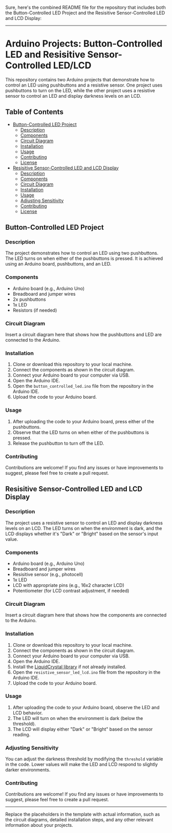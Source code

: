 Sure, here's the combined README file for the repository that includes both the Button-Controlled LED Project and the Resisitive Sensor-Controlled LED and LCD Display:

---

# Arduino Projects: Button-Controlled LED and Resisitive Sensor-Controlled LED/LCD

This repository contains two Arduino projects that demonstrate how to control an LED using pushbuttons and a resistive sensor. One project uses pushbuttons to turn on the LED, while the other project uses a resistive sensor to control an LED and display darkness levels on an LCD.

## Table of Contents

- [Button-Controlled LED Project](#button-controlled-led-project)
  - [Description](#description-1)
  - [Components](#components-1)
  - [Circuit Diagram](#circuit-diagram-1)
  - [Installation](#installation-1)
  - [Usage](#usage-1)
  - [Contributing](#contributing-1)
  - [License](#license-1)
- [Resisitive Sensor-Controlled LED and LCD Display](#resisitive-sensor-controlled-led-and-lcd-display)
  - [Description](#description-2)
  - [Components](#components-2)
  - [Circuit Diagram](#circuit-diagram-2)
  - [Installation](#installation-2)
  - [Usage](#usage-2)
  - [Adjusting Sensitivity](#adjusting-sensitivity-2)
  - [Contributing](#contributing-2)
  - [License](#license-2)

## Button-Controlled LED Project

### Description

The project demonstrates how to control an LED using two pushbuttons. The LED turns on when either of the pushbuttons is pressed. It is achieved using an Arduino board, pushbuttons, and an LED.

### Components

- Arduino board (e.g., Arduino Uno)
- Breadboard and jumper wires
- 2x pushbuttons
- 1x LED
- Resistors (if needed)

### Circuit Diagram

Insert a circuit diagram here that shows how the pushbuttons and LED are connected to the Arduino.

### Installation

1. Clone or download this repository to your local machine.
2. Connect the components as shown in the circuit diagram.
3. Connect your Arduino board to your computer via USB.
4. Open the Arduino IDE.
5. Open the `button_controlled_led.ino` file from the repository in the Arduino IDE.
6. Upload the code to your Arduino board.

### Usage

1. After uploading the code to your Arduino board, press either of the pushbuttons.
2. Observe that the LED turns on when either of the pushbuttons is pressed.
3. Release the pushbutton to turn off the LED.

### Contributing

Contributions are welcome! If you find any issues or have improvements to suggest, please feel free to create a pull request.

## Resisitive Sensor-Controlled LED and LCD Display

### Description

The project uses a resistive sensor to control an LED and display darkness levels on an LCD. The LED turns on when the environment is dark, and the LCD displays whether it's "Dark" or "Bright" based on the sensor's input value.

### Components

- Arduino board (e.g., Arduino Uno)
- Breadboard and jumper wires
- Resisitive sensor (e.g., photocell)
- 1x LED
- LCD with appropriate pins (e.g., 16x2 character LCD)
- Potentiometer (for LCD contrast adjustment, if needed)

### Circuit Diagram

Insert a circuit diagram here that shows how the components are connected to the Arduino.

### Installation

1. Clone or download this repository to your local machine.
2. Connect the components as shown in the circuit diagram.
3. Connect your Arduino board to your computer via USB.
4. Open the Arduino IDE.
5. Install the [LiquidCrystal library](https://www.arduino.cc/en/Reference/LiquidCrystal) if not already installed.
6. Open the `resistive_sensor_led_lcd.ino` file from the repository in the Arduino IDE.
7. Upload the code to your Arduino board.

### Usage

1. After uploading the code to your Arduino board, observe the LED and LCD behavior.
2. The LED will turn on when the environment is dark (below the threshold).
3. The LCD will display either "Dark" or "Bright" based on the sensor reading.

### Adjusting Sensitivity

You can adjust the darkness threshold by modifying the `threshold` variable in the code. Lower values will make the LED and LCD respond to slightly darker environments.

### Contributing

Contributions are welcome! If you find any issues or have improvements to suggest, please feel free to create a pull request.


---

Replace the placeholders in the template with actual information, such as the circuit diagrams, detailed installation steps, and any other relevant information about your projects.
